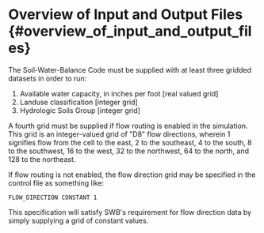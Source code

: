 # Overview of Input and Output Files {#overview_of_input_and_output_files}

The Soil-Water-Balance Code must be supplied with at least three gridded datasets in order to run:

1. Available water capacity, in inches per foot [real valued grid]
2. Landuse classification [integer grid]
3. Hydrologic Soils Group [integer grid]

A fourth grid must be supplied if flow routing is enabled in the simulation. This grid is an integer-valued grid of "D8" flow directions, wherein 1 signifies flow from the cell to the east, 2 to the southeast, 4 to the south, 8 to the southwest, 16 to the west, 32 to the northwest, 64 to the north, and 128 to the northeast.

If flow routing is not enabled, the flow direction grid may be specified in the control file as something like:

```
FLOW_DIRECTION CONSTANT 1
```
This specification will satisfy SWB's requirement for flow direction data by simply supplying a grid of constant values.